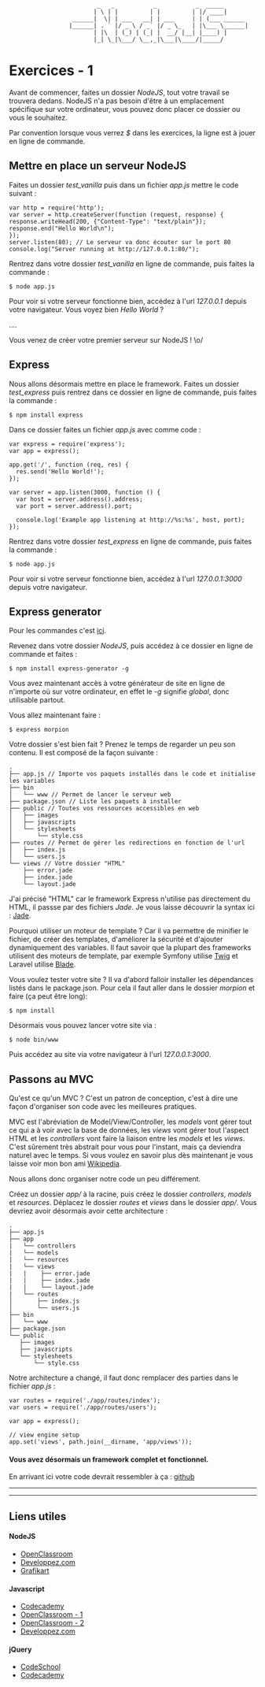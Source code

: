 				             _   _           _           _  _____       
				            | \ | |         | |         | |/ ____|      
				      ______|  \| | ___   __| | ___     | | (___ ______ 
				     |______| . ` |/ _ \ / _` |/ _ \_   | |\___ \______|
				            | |\  | (_) | (_| |  __/ |__| |____) |      
				            |_| \_|\___/ \__,_|\___|\____/|_____/       
                                                    
                                                    
                                                    
# Exercices - 1

Avant de commencer, faites un dossier _NodeJS_, tout votre travail se trouvera dedans. NodeJS n'a pas besoin d'être à un emplacement spécifique sur votre ordinateur, vous pouvez donc placer ce dossier ou vous le souhaitez.

Par convention lorsque vous verrez _$_ dans les exercices, la ligne est à jouer en ligne de commande.

## Mettre en place un serveur NodeJS

 Faites un dossier _test\_vanilla_ puis dans un fichier _app.js_ mettre le code suivant :

```
var http = require('http');
var server = http.createServer(function (request, response) {
response.writeHead(200, {"Content-Type": "text/plain"});
response.end("Hello World\n");
});
server.listen(80); // Le serveur va donc écouter sur le port 80
console.log("Server running at http://127.0.0.1:80/");
```

Rentrez dans votre dossier _test\_vanilla_ en ligne de commande, puis faites la commande  : 

```
$ node app.js
```

Pour voir si votre serveur fonctionne bien, accédez à l'url _127.0.0.1_ depuis votre navigateur. 
Vous voyez bien _Hello World_ ? 

....

Vous venez de créer votre premier serveur sur NodeJS ! \o/

## Express 

Nous allons désormais mettre en place le framework. Faites un dossier _test\_express_ puis rentrez dans ce dossier en ligne de commande, puis faites la commande : 

```
$ npm install express
```

Dans ce dossier faites un fichier _app.js_ avec comme code : 

```
var express = require('express');
var app = express();

app.get('/', function (req, res) {
  res.send('Hello World!');
});

var server = app.listen(3000, function () {
  var host = server.address().address;
  var port = server.address().port;

  console.log('Example app listening at http://%s:%s', host, port);
});
```

Rentrez dans votre dossier _test\_express_ en ligne de commande, puis faites la commande  : 

```
$ node app.js
```

Pour voir si votre serveur fonctionne bien, accédez à l'url _127.0.0.1:3000_ depuis votre navigateur. 

## Express generator

Pour les commandes c'est [ici](http://expressjs.com/starter/generator.html).

Revenez dans votre dossier _NodeJS_, puis accédez à ce dossier en ligne de commande et faites : 

```
$ npm install express-generator -g
```
Vous avez maintenant accès à votre générateur de site en ligne de n'importe où sur votre ordinateur, en effet le _-g_ signifie _global_, donc utilisable partout.

Vous allez maintenant faire : 

```
$ express morpion 
```
Votre dossier s'est bien fait ? Prenez le temps de regarder un peu son contenu. Il est composé de la façon suivante : 

```
.
├── app.js // Importe vos paquets installés dans le code et initialise les variables
├── bin
│   └── www // Permet de lancer le serveur web
├── package.json // Liste les paquets à installer
├── public // Toutes vos ressources accessibles en web
│   ├── images
│   ├── javascripts
│   └── stylesheets
│       └── style.css
├── routes // Permet de gérer les redirections en fonction de l'url
│   ├── index.js
│   └── users.js
└── views // Votre dossier "HTML"
    ├── error.jade
    ├── index.jade
    └── layout.jade
```


J'ai précisé "HTML" car le framework Express n'utilise pas directement du HTML, il passse par des fichiers _Jade_. 
Je vous laisse découvrir la syntax ici : [Jade](http://jade-lang.com/).

Pourquoi utiliser un moteur de template ? Car il va permettre de minifier le fichier, de créer des templates, d'améliorer la sécurité et d'ajouter dynamiquement des variables. Il faut savoir que la plupart des frameworks utilisent des moteurs de template, par exemple Symfony utilise [Twig](http://twig.sensiolabs.org/) et Laravel utilise [Blade](http://laravel.com/docs/5.1/blade). 


Vous voulez tester votre site ? Il va d'abord falloir installer les dépendances listés dans le package.json. Pour cela il faut aller dans le dossier _morpion_ et faire (ça peut être long):

```
$ npm install  
```

Désormais vous pouvez lancer votre site via : 

```
$ node bin/www 
```

Puis accédez au site via votre navigateur à l'url _127.0.0.1:3000_.


## Passons au MVC 

Qu'est ce qu'un MVC ? C'est un patron de conception, c'est à dire une façon d'organiser son code avec les meilleures pratiques. 

MVC est l'abréviation de Model/View/Controller, les _models_ vont gérer tout ce qui a à voir avec la base de données, les _views_ vont gérer tout l'aspect HTML et les _controllers_ vont faire la liaison entre les _models_ et les _views_. C'est sûrement très abstrait pour vous pour l'instant, mais ça deviendra naturel avec le temps. Si vous voulez en savoir plus dès maintenant je vous laisse voir mon bon ami [Wikipedia](https://fr.wikipedia.org/wiki/Mod%C3%A8le-vue-contr%C3%B4leur).

Nous allons donc organiser notre code un peu différement. 

Créez un dossier _app/_ à la racine, puis créez le dossier _controllers_, _models_ et _resources_.
Déplacez le dossier _routes_ et _views_ dans le dossier _app/_. Vous devriez avoir désormais avoir cette architecture : 


```
.
├── app.js
├── app
| 	└── controllers
| 	└── models
| 	└── resources
| 	└── views 
|	|    ├── error.jade
|	|    ├── index.jade
|	|    └── layout.jade
|	└── routes 
│   	├── index.js
│   	└── users.js
├── bin
│   └── www 
├── package.json 
└── public 
   ├── images
   ├── javascripts
   └── stylesheets
       └── style.css
```

Notre architecture a changé, il faut donc remplacer des parties dans le fichier _app.js_ :

```
var routes = require('./app/routes/index');
var users = require('./app/routes/users');

var app = express();

// view engine setup
app.set('views', path.join(__dirname, 'app/views'));
```

#### Vous avez désormais un framework complet et fonctionnel. 

En arrivant ici votre code devrait ressembler à ça : [github](https://github.com/NideXTC/CoursYNov/tree/3cb9f6565a977f0e12f2f279fab10de25a9eabbf/NodeJS/morpion)

__________
__________

## Liens utiles 

#### NodeJS

* [OpenClassroom](https://openclassrooms.com/courses/des-applications-ultra-rapides-avec-node-js)
* [Developpez.com](http://nodejs.developpez.com/tutoriels/javascript/node-js-livre-debutant/)
* [Grafikart](http://www.grafikart.fr/tutoriels/nodejs/nodejs-socketio-tchat-366)

#### Javascript

* [Codecademy](https://www.codecademy.com/tracks/javascript)
* [OpenClassroom - 1](https://openclassrooms.com/courses/tout-sur-le-javascript)
* [OpenClassroom - 2](https://openclassrooms.com/courses/dynamisez-vos-sites-web-avec-javascript)
* [Developpez.com](http://javascript.developpez.com/cours/)

#### jQuery

* [CodeSchool](https://www.codeschool.com/courses/try-jquery)
* [Codecademy](https://www.codecademy.com/tracks/jquery)
